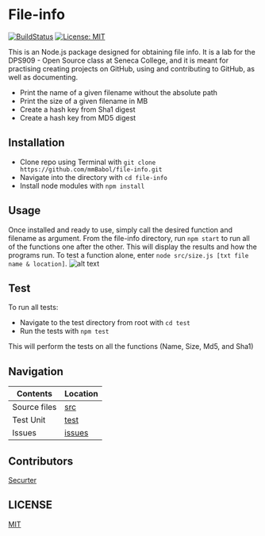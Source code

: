 # File-info
[![BuildStatus](https://travis-ci.org/mmBabol/file-info.svg?branch=master)](https://travis-ci.org/mmBabol/file-info)
[![License: MIT](https://img.shields.io/badge/License-MIT-yellow.svg)](https://github.com/mmbabol/file-info/blob/master/LICENSE)

This is an Node.js package designed for obtaining file info. It is a lab for
the DPS909 - Open Source class at Seneca College, and it is meant for practising creating
projects on GitHub, using and contributing to GitHub, as well as documenting.

* Print the name of a given filename without the absolute path
* Print the size of a given filename in MB
* Create a hash key from Sha1 digest
* Create a hash key from MD5 digest

## Installation

* Clone repo using Terminal with `git clone https://github.com/mmBabol/file-info.git`
* Navigate into the directory with `cd file-info`
* Install node modules with  `npm install`


## Usage

Once installed and ready to use, simply call the desired function and filename as argument. From the file-info directory, run `npm start` to run all of the functions one after the other. This will display the results and how the programs run. To test a function alone, enter `node src/size.js [txt file name & location]`.
![alt text](https://s20.postimg.org/548hc95u5/terminal.png)


## Test

To run all tests:
* Navigate to the test directory from root with `cd test`
* Run the tests with `npm test`

This will perform the tests on all the functions (Name, Size, Md5, and Sha1)


## Navigation

| Contents     | Location      |
| ------------ | ------------- |
| Source files | [src](https://github.com/mmBabol/file-info/tree/master/src) |
| Test Unit    | [test](https://github.com/mmBabol/file-info/tree/master/test) |
| Issues       | [issues](https://github.com/mmBabol/file-info/issues) |


## Contributors

[Securter](https://github.com/Securter)


## LICENSE

[MIT](https://github.com/mmBabol/file-info/blob/master/LICENSE)
